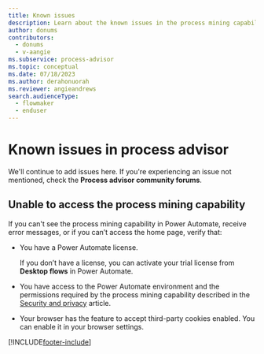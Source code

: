 ```yaml
---
title: Known issues
description: Learn about the known issues in the process mining capability.
author: donums
contributors:
  - donums
  - v-aangie 
ms.subservice: process-advisor
ms.topic: conceptual
ms.date: 07/18/2023
ms.author: derahonuorah
ms.reviewer: angieandrews
search.audienceType: 
  - flowmaker
  - enduser
---
```


# Known issues in process advisor

We'll continue to add issues here. If you're experiencing an issue not mentioned, check the **Process advisor community forums**.

## Unable to access the process mining capability

If you can't see the process mining capability in Power Automate, receive error messages, or if you can’t access the home page, verify that:

- You have a Power Automate license.

   If you don’t have a license, you can activate your trial license from **Desktop flows** in Power Automate.
- You have access to the Power Automate environment and the permissions required by the process mining capability described in the [Security and privacy](process-advisor-security.md) article.
- Your browser has the feature to accept third-party cookies enabled.
  You can enable it in your browser settings.
  
[!INCLUDE[footer-include](includes/footer-banner.md)]
